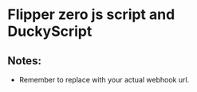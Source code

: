 # Flipper zero js script and DuckyScript

## Notes:
- Remember to replace <Webhookurl> with your actual webhook url.